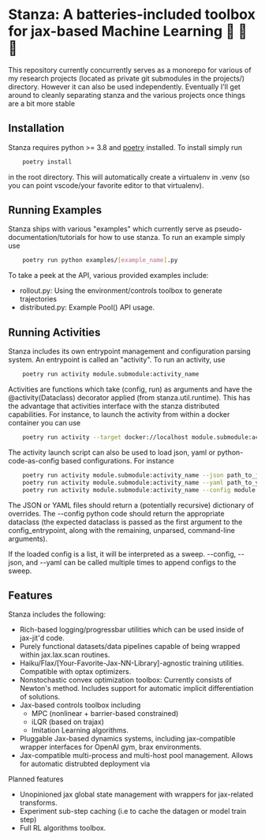 # Stanza: A batteries-included toolbox for jax-based Machine Learning :rocket: :rocket: :rocket:

This repository currently concurrently serves as a monorepo for various of my
research projects (located as private git submodules in the projects/) directory.
However it can also be used independently. Eventually I'll get around to cleanly separating
stanza and the various projects once things are a bit more stable


## Installation

Stanza requires python >= 3.8 and [poetry](https://python-poetry.org/) installed. To install simply run
```bash
	poetry install
```
in the root directory. This will automatically create a virtualenv in .venv (so you can point vscode/your favorite editor to that virtualenv).

## Running Examples

Stanza ships with various "examples" which currently serve as pseudo-documentation/tutorials for how to use stanza. To run an example simply use
```bash
	poetry run python examples/[example_name].py
```
To take a peek at the API, various provided examples include:
 - rollout.py: Using the environment/controls toolbox to generate trajectories
 - distributed.py: Example Pool() API usage.

## Running Activities

Stanza includes its own entrypoint management and configuration parsing system.
An entrypoint is called an "activity". To run an activity, use
```bash
	poetry run activity module.submodule:activity_name
```
Activities are functions which take (config, run) as arguments and have the @activity(Dataclass) decorator applied (from stanza.util.runtime). This has the advantage that activities interface with the stanza distributed capabilities. For instance, to launch the activity from within a docker container you can use
```bash
	poetry run activity --target docker://localhost module.submodule:activity_name
```
The activity launch script can also be used to load json, yaml or python-code-as-config based configurations. For instance
```bash
	poetry run activity module.submodule:activity_name --json path_to_json_file.json
	poetry run activity module.submodule:activity_name --yaml path_to_yaml_file.yaml
	poetry run activity module.submodule:activity_name --config module.submdoule:config_entrypoint
```
The JSON or YAML files should return a (potentially recursive) dictionary of overrides. The --config python code should return the appropriate dataclass (the expected dataclass is passed as the first argument to the config_entrypoint, along with the remaining, unparsed, command-line arguments).

If the loaded config is a list, it will be interpreted as a sweep. --config, --json, and --yaml can be called multiple times to append configs to the sweep.
## Features

Stanza includes the following:
 - Rich-based logging/progressbar utilities which can be used inside of jax-jit'd code.
 - Purely functional datasets/data pipelines capable of being wrapped within jax.lax.scan routines.
 - Haiku/Flax/\[Your-Favorite-Jax-NN-Library\]-agnostic training utilities. Compatible with optax optimizers.
 - Nonstochastic convex optimization toolbox: Currently consists of Newton's method. Includes support
   for automatic implicit differentiation of solutions.
 - Jax-based controls toolbox including 
	- MPC (nonlinear + barrier-based constrained)
	- iLQR (based on trajax)
	- Imitation Learning algorithms.
 - Pluggable Jax-based dynamics systems, including jax-compatible wrapper interfaces for OpenAI gym, brax environments.
 - Jax-compatible multi-process and multi-host pool management. Allows for automatic distrubted deployment via 

Planned features
 - Unopinioned jax global state management with wrappers for jax-related transforms.
 - Experiment sub-step caching (i.e to cache the datagen or model train step)
 - Full RL algorithms toolbox.